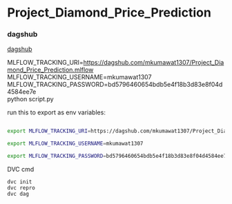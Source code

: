 # Project_Diamond_Price_Prediction


### dagshub
[dagshub](https://dagshub.com/)

MLFLOW_TRACKING_URI=https://dagshub.com/mkumawat1307/Project_Diamond_Price_Prediction.mlflow \
MLFLOW_TRACKING_USERNAME=mkumawat1307 \
MLFLOW_TRACKING_PASSWORD=bd5796460654bdb5e4f18b3d83e8f04d4584ee7e \
python script.py

run this to export as env variables:

```bash

export MLFLOW_TRACKING_URI=https://dagshub.com/mkumawat1307/Project_Diamond_Price_Prediction.mlflow

export MLFLOW_TRACKING_USERNAME=mkumawat1307

export MLFLOW_TRACKING_PASSWORD=bd5796460654bdb5e4f18b3d83e8f04d4584ee7e
```


DVC cmd
```
dvc init
dvc repro
dvc dag
```
